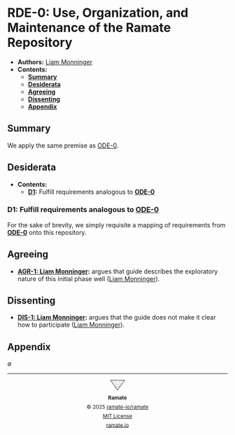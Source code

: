 # RDE-0: Use, Organization, and Maintenance of the Ramate Repository
- **Authors:** [Liam Monninger](mailto:liam@ramate.io)
- **Contents:**
  - **[Summary](#summary)**
  - **[Desiderata](#specification)**
  - **[Agreeing](#agreeing)**
  - **[Dissenting](#dissenting)**
  - **[Appendix](#appendix)**

## Summary
We apply the same premise as [ODE-0](https://github.com/ramate-io/oac/blob/main/ode/oera-000-000-000-dulan/ode-000-000-000/README.md).

## Desiderata
- **Contents:**
  - **[D1](#d1-fulfill-requirements-analogous-to-ode-0):** Fulfill requirements analogous to **[ODE-0](https://github.com/ramate-io/oac/blob/main/ode/oera-000-000-000-dulan/ode-000-000-000/README.md)**

### D1: Fulfill requirements analogous to [ODE-0](https://github.com/ramate-io/oac/blob/main/ode/oera-000-000-000-dulan/ode-000-000-000/README.md)
For the sake of brevity, we simply requisite a mapping of requirements from **[ODE-0](https://github.com/ramate-io/oac/blob/main/ode/oera-000-000-000-dulan/ode-000-000-000/README.md)** onto this repository.

## Agreeing
- **[AGR-1: Liam Monninger](./agreeing/agr-001-liam-monninger/README.md):** argues that guide describes the exploratory nature of this initial phase well ([Liam Monninger](mailto:liam@ramate.io)).

## Dissenting
- **[DIS-1: Liam Monninger](./dissenting/dis-001-liam-monninger/README.md):** argues that the guide does not make it clear how to participate ([Liam Monninger](mailto:liam@ramate.io)).

## Appendix
$\emptyset$

<!--RAMATE FOOTER: DO NOT REMOVE THIS LINE-->
---

<div align="center">
  <a href="https://github.com/ramate-io/oac">
    <picture>
      <source srcset="/assets/ramate-inverted-transparent.png" media="(prefers-color-scheme: dark)">
      <img height="24" src="/assets/ramate-transparent.png" alt="Ramate"/>
    </picture>
  </a>
  <br/>
  <sub>
    <b>Ramate</b>
    <br/>
    &copy; 2025 <a href="https://github.com/ramate-io/ramate">ramate-io/ramate</a>
    <br/>
    <a href="https://github.com/ramate-io/ramate/blob/main/LICENSE">MIT License</a>
    <br/>
    <a href="https://www.ramate.io">ramate.io</a>
  </sub>
</div>

